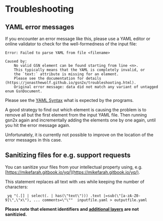 
# Troubleshooting

## YAML error messages

If you encounter an error message like this, 
please use a YAML editor or online validator to check for the well-formedness 
of the input file:

```
Error: Failed to parse YAML from file <filename>

Caused by:
    No valid GSN element can be found starting from line <n>.
    This typically means that the YAML is completely invalid, or 
    the `text:` attribute is missing for an element.
    Please see the documentation for details (https://jonasthewolf.github.io/gsn2x/troubleshooting.html).
    Original error message: data did not match any variant of untagged enum GsnDocument.
```

Please see the [YAML Syntax](./yaml_syntax.md) what is expected by the programs.

A good strategy to find out which element is causing the problem is to remove all but the first element from the input YAML file. Then running gsn2x again and incrementally adding the elements one by one again, until you hit the
error message again.

Unfortunately, it is currently not possible to improve on the location of the error messages in this case.

## Sanitizing files for e.g. support requests

You can sanitize your files from your intellectual property using, e.g. [https://mikefarah.gitbook.io/yq/](https://mikefarah.gitbook.io/yq/).


This statement replaces all text with `x`es while keeping the number of characters:

```
 yq "(.[] | select(. | has(\"text\"))) .text |=sub(\"[a-zA-Z0-9]\",\"x\"), ... comments=\"\""  inputfile.yaml > outputfile.yaml
```

**Please note that element identifiers and [additional layers](./adv_layers.md) are not sanitizied.**
